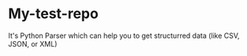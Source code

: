 # My-test-repo
It's Python Parser which can help you to get structurred data (like CSV, JSON, or XML)
